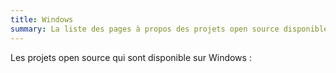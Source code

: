 ```yaml
---
title: Windows
summary: La liste des pages à propos des projets open source disponible sur Windows.
---
```


Les projets open source qui sont disponible sur Windows :
